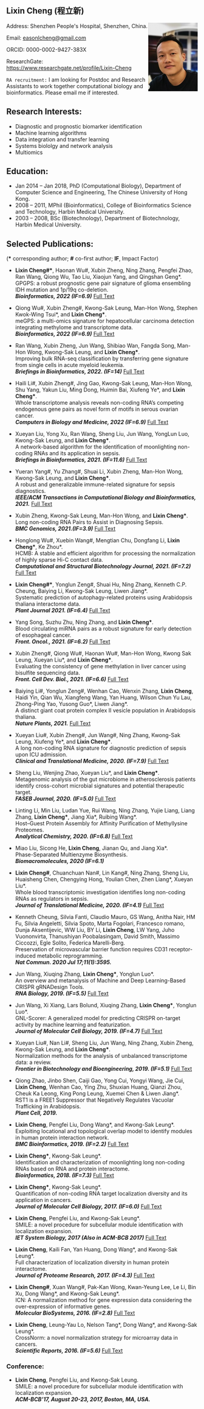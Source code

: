 ## Lixin Cheng (程立新)

<img align="right" width="130" height="180" src="https://github.com/easonlcheng/easonlcheng.github.com/blob/master/bighead1.jpg?raw=true">

Address: Shenzhen People's Hospital, Shenzhen, China.

Email: easonlcheng@gmail.com

ORCID:  0000-0002-9427-383X 

ResearchGate: https://www.researchgate.net/profile/Lixin-Cheng

`RA recruitment:` I am looking for Postdoc and Research Assistants to work together computational biology and bioinformatics. Please email me if interested.

## Research Interests:
* Diagnostic and prognostic biomarker identification
* Machine learning algorithms
* Data integration and transfer learning
* Systems biololgy and network analysis
* Multiomics

## Education:
* Jan 2014 – Jan 2018, PhD (Computational Biology), Department of Computer Science and Engineering, The Chinese University of Hong Kong.
* 2008 – 2011, MPhil (Bioinformatics), College of Bioinformatics Science and Technology, Harbin Medical University.
* 2003 – 2008, BSc (Biotechnology), Department of Biotechnology, Harbin Medical University.

## Selected Publications: 
(**\*** corresponding author; **#** co-first author; **IF**, Impact Factor)

*	**Lixin Cheng#\***, Haonan Wu#, Xubin Zheng, Ning Zhang, Pengfei Zhao, Ran Wang, Qiong Wu, Tao Liu, Xiaojun Yang, and Qingshan Geng*. 
GPGPS: a robust prognostic gene pair signature of glioma ensembling IDH mutation and 1p/19q co-deletion.  
***Bioinformatics, 2022 (IF=6.9)***
[Full Text](https://doi.org/10.1093/bioinformatics/btac850) 

*	Qiong Wu#, Xubin Zheng#, Kwong-Sak Leung, Man-Hon Wong, Stephen Kwok-Wing Tsui\*, and **Lixin Cheng\***.  
meGPS: a multi-omics signature for hepatocellular carcinoma detection integrating methylome and transcriptome data.  
***Bioinformatics, 2022 (IF=6.9)***
[Full Text](https://doi.org/10.1093/bioinformatics/btac379) 

*	Ran Wang, Xubin Zheng, Jun Wang, Shibiao Wan, Fangda Song, Man-Hon Wong, Kwong-Sak Leung, and **Lixin Cheng\***.  
Improving bulk RNA-seq classification by transferring gene signature from single cells in acute myeloid leukemia.   
***Briefings in Bioinformatics, 2022. (IF=14)***
[Full Text](https://doi.org/10.1093/bib/bbac002)

* Haili Li#, Xubin Zheng#, Jing Gao, Kwong-Sak Leung, Man-Hon Wong, Shu Yang, Yakun Liu, Ming Dong, Huimin Bai, Xiufeng Ye\*, and **Lixin Cheng\***.  
Whole transcriptome analysis reveals non-coding RNA’s competing endogenous gene pairs as novel form of motifs in serous ovarian cancer.   
***Computers in Biology and Medicine, 2022 (IF=6.9)***
[Full Text](https://doi.org/10.1016/j.compbiomed.2022.105881)

* Xueyan Liu, Yong Xu, Ran Wang, Sheng Liu, Jun Wang, YongLun Luo, Kwong-Sak Leung, and **Lixin Cheng\***.  
A network-based algorithm for the identification of moonlighting non-coding RNAs and its application in sepsis.  
***Briefings in Bioinformatics, 2021. (IF=11.6)***
[Full Text](https://doi.org/10.1093/bib/bbz154)

*	Yueran Yang#, Yu Zhang#, Shuai Li, Xubin Zheng, Man-Hon Wong, Kwong-Sak Leung, and **Lixin Cheng\***.  
A robust and generalizable immune-related signature for sepsis diagnostics.  
***IEEE/ACM Transactions in Computational Biology and Bioinformatics, 2021.*** 
[Full Text](https://pubmed.ncbi.nlm.nih.gov/34437068/)

*	Xubin Zheng, Kwong-Sak Leung, Man-Hon Wong, and **Lixin Cheng\***.  
Long non-coding RNA Pairs to Assist in Diagnosing Sepsis.  
***BMC Genomics, 2021.(IF=3.9)*** 
[Full Text](https://doi.org/10.1186/s12864-021-07576-4)

*	Honglong Wu#, Xuebin Wang#, Mengtian Chu, Dongfang Li, **Lixin Cheng\***, Ke Zhou\*.  
HCMB: A stable and efficient algorithm for processing the normalization of highly sparse Hi-C contact data.  
***Computational and Structural Biotechnology Journal, 2021. (IF=7.2)*** 
[Full Text](https://doi.org/10.1016/j.csbj.2021.04.064)

*	**Lixin Cheng#\***, Yonglun Zeng#, Shuai Hu, Ning Zhang, Kenneth C.P. Cheung, Baiying Li, Kwong-Sak Leung, Liwen Jiang\*.  
Systematic prediction of autophagy-related proteins using Arabidopsis thaliana interactome data.  
***Plant Journal 2021. (IF=6.4)*** 
[Full Text](https://doi.org/10.1111/tpj.15065)

* Yang Song, Suzhu Zhu, Ning Zhang, and **Lixin Cheng\***.  
Blood circulating miRNA pairs as a robust signature for early detection of esophageal cancer.  
***Front. Oncol., 2021. (IF=6.2)***
[Full Text](https://doi.org/10.3389/fonc.2021.723779)

*	Xubin Zheng#, Qiong Wu#, Haonan Wu#, Man-Hon Wong, Kwong Sak Leung, Xueyan Liu\*, and **Lixin Cheng\***.  
Evaluating the consistency of gene methylation in liver cancer using bisulfite sequencing data.  
***Front. Cell Dev. Biol., 2021. (IF=6.6)***
[Full Text](https://doi.org/10.3389/fcell.2021.671302)

*	Baiying Li#, Yonglun Zeng#, Wenhan Cao, Wenxin Zhang, **Lixin Cheng**, Haidi Yin, Qian Wu, Xiangfeng Wang, Yan Huang, Wilson Chun Yu Lau, Zhong-Ping Yao, Yusong Guo\*, Liwen Jiang\*.    
A distinct giant coat protein complex II vesicle population in Arabidopsis thaliana.  
***Nature Plants, 2021.***
[Full Text](https://www.nature.com/articles/s41477-021-00997-9)

*	Xueyan Liu#, Xubin Zheng#, Jun Wang#, Ning Zhang, Kwong-Sak Leung, Xiufeng Ye\*, and **Lixin Cheng\***.  
A long non-coding RNA signature for diagnostic prediction of sepsis upon ICU admission.  
***Clinical and Translational Medicine, 2020. (IF=7.9)***
[Full Text](https://doi.org/10.1002/ctm2.123)

*	Sheng Liu, Wenjing Zhao, Xueyan Liu\*, and **Lixin Cheng\***.  
Metagenomic analysis of the gut microbiome in atherosclerosis patients identify cross-cohort microbial signatures and potential therapeutic target.  
***FASEB Journal, 2020. (IF=5.0)***
[Full Text](https://doi.org/10.1096/fj.202000622R)

*	Linting Li, Min Liu, Ludan Yue, Rui Wang, Ning Zhang, Yujie Liang, Liang Zhang, **Lixin Cheng\***, Jiang Xia\*, Ruibing Wang\*.  
Host–Guest Protein Assembly for Affinity Purification of Methyllysine Proteomes.  
***Analytical Chemistry, 2020. (IF=6.8)***
[Full Text](https://doi.org/10.1021/acs.analchem.0c01643)

*	Miao Liu, Sicong He, **Lixin Cheng**, Jianan Qu, and Jiang Xia\*.  
Phase-Separated Multienzyme Biosynthesis.  
***Biomacromolecules, 2020 (IF=6.1)***

* **Lixin Cheng#**, Chuanchuan Nan#, Lin Kang#, Ning Zhang, Sheng Liu, Huaisheng Chen, Chengying Hong, Youlian Chen, Zhen Liang\*, Xueyan Liu\*.  
Whole blood transcriptomic investigation identifies long non-coding RNAs as regulators in sepsis.  
***Journal of Translational Medicine, 2020. (IF=4.1)***
[Full Text](https://doi.org/10.1186/s12967-020-02372-2)

*	Kenneth Cheung, Silvia Fanti, Claudio Mauro, GS Wang, Anitha Nair, HM Fu, Silvia Angeletti, Silvia Spoto, Marta Fogolari, Francesco romano, Dunja Aksentijevic, WW Liu, BY Li, **Lixin Cheng**, LW Yang, Juho Vuononvirta, Thanushiyan Poobalasingam, David Smith, Massimo Ciccozzi, Egle Solito, Federica Marelli-Berg.  
Preservation of microvascular barrier function requires CD31 receptor-induced metabolic reprogramming.  
***Nat Commun. 2020 Jul 17;11(1):3595.***

* Jun Wang, Xiuqing Zhang, **Lixin Cheng\***, Yonglun Luo\*.  
An overview and metanalysis of Machine and Deep Learning-Based CRISPR gRNADesign Tools.  
***RNA Biology, 2019. (IF=5.5)***
[Full Text](https://doi.org/10.1080/15476286.2019.1669406)

* Jun Wang, Xi Xiang, Lars Bolund, Xiuqing Zhang, **Lixin Cheng\***, Yonglun Luo\*.  
GNL-Scorer: A generalized model for predicting CRISPR on-target activity by machine learning and featurization.  
***Journal of Molecular Cell Biology, 2019. (IF=4.7)***
[Full Text](https://doi.org/10.1093/jmcb/mjz116)

* Xueyan Liu#, Nan Li#, Sheng Liu, Jun Wang, Ning Zhang, Xubin Zheng, Kwong-Sak Leung, and **Lixin Cheng\***.  
Normalization methods for the analysis of unbalanced transcriptome data: a review.  
***Frontier in Biotechnology and Bioengineering, 2019. (IF=5.1)***
[Full Text](https://doi.org/10.3389/fbioe.2019.00358)

* Qiong Zhao, Jinbo Shen, Caiji Gao, Yong Cui, Yongyi Wang, Jie Cui, **Lixin Cheng**, Wenhan Cao, Ying Zhu, Shuxian Huang, Qianzi Zhou, Cheuk Ka Leong, King Pong Leung, Xuemei Chen & Liwen Jiang\*.  
RST1 is a FREE1 Suppressor that Negatively Regulates Vacuolar Trafficking in Arabidopsis.  
***Plant Cell, 2019.***

* **Lixin Cheng**, Pengfei Liu, Dong Wang\*, and Kwong-Sak Leung\*.  
Exploiting locational and topological overlap model to identify modules in human protein interaction network.  
***BMC Bioinformatics, 2019. (IF=2.2)***
[Full Text](https://doi.org/10.1186/s12859-019-2598-7)

* **Lixin Cheng\***, Kwong-Sak Leung\*.  
Identification and characterization of moonlighting long non-coding RNAs based on RNA and protein interactome.  
***Bioinformatics, 2018. (IF=7.3)***
[Full Text](https://doi.org/10.1093/bioinformatics/bty399)

* **Lixin Cheng\***, Kwong-Sak Leung\*.  
Quantification of non-coding RNA target localization diversity and its application in cancers.  
***Journal of Molecular Cell Biology, 2017. (IF=6.0)***
[Full Text](https://doi.org/10.1093/jmcb/mjy006)

* **Lixin Cheng**, Pengfei Liu, and Kwong-Sak Leung\*.  
SMILE: a novel procedure for subcellular module identification with localization expansion.  
***IET System Biology, 2017 (Also in ACM-BCB 2017)***
[Full Text](https://doi.org/10.1049/iet-syb.2017.0085)

* **Lixin Cheng**, Kaili Fan, Yan Huang, Dong Wang\*, and Kwong-Sak Leung\*.  
Full characterization of localization diversity in human protein interactome.  
***Journal of Proteome Research, 2017. (IF=4.3)***
[Full Text](https://doi.org/10.1021/acs.jproteome.7b00306)

* **Lixin Cheng#**, Xuan Wang#, Pak-Kan Wong, Kwan-Yeung Lee, Le Li, Bin Xu, Dong Wang\*, and Kwong-Sak Leung\*.  
ICN: A normalization method for gene expression data considering the over-expression of informative genes.  
***Molecular BioSystems, 2016. (IF=2.8)***
[Full Text](https://doi.org/10.1039/C6MB00386A)

* **Lixin Cheng**, Leung-Yau Lo, Nelson Tang\*, Dong Wang\*, and Kwong-Sak Leung\*.  
CrossNorm: a novel normalization strategy for microarray data in cancers.  
***Scientific Reports, 2016. (IF=5.6)***
[Full Text](https://doi.org/10.1038/srep18898)

### Conference:
* **Lixin Cheng**, Pengfei Liu, and Kwong-Sak Leung.  
SMILE: a novel procedure for subcellular module identification with localization expansion.  
***ACM-BCB’17, August 20-23, 2017, Boston, MA, USA.***


